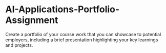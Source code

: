# AI-Applications-Portfolio-Assignment
Create a portfolio of your course work that you can showcase to potential employers, including a brief presentation highlighting your key learnings and projects.
